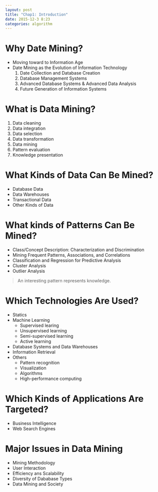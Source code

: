 ```yaml
---
layout: post
title: "Chap1: Introduction"
date: 2015-12-3 8:23
categories: algorithm
---
```

# Why Date Mining?
* Moving toward to Information Age
* Date Mining as the Evolution of Information Technology
    1. Date Collection and Database Creation
    2. Database Management Systems
    3. Advanced Database Systems & Advanced Data Analysis
    4. Future Generation of Information Systems

# What is Data Mining?

1. Data cleaning
2. Data integration
3. Data selection
4. Data transformation
5. Data mining
6. Pattern evaluation
7. Knowledge presentation

# What Kinds of Data Can Be Mined?

* Database Data
* Data Warehouses
* Transactional Data
* Other Kinds of Data

# What kinds of Patterns Can Be Mined?

* Class/Concept Description: Characterization and Discrimination
* Mining Frequent Patterns, Associations, and Correlations
* Classification and Regression for Predictive Analysis
* Cluster Analysis
* Outlier Analysis

> An interesting pattern represents knowledge.

# Which Technologies Are Used?

* Statics
* Machine Learning
    * Supervised learing
    * Unsupervised learning
    * Semi-supervised learning
    * Active learning
* Database Systems and Data Warehouses
* Information Retrieval
* Others
    * Pattern recognition
    * Visualization
    * Algorithms
    * High-performance computing

# Which Kinds of Applications Are Targeted?

* Business Intelligence
* Web Search Engines

# Major Issues in Data Mining

* Mining Methodology
* User Interaction
* Efficiency ans Scalability
* Diversity of Dababase Types
* Data Mining and Society

